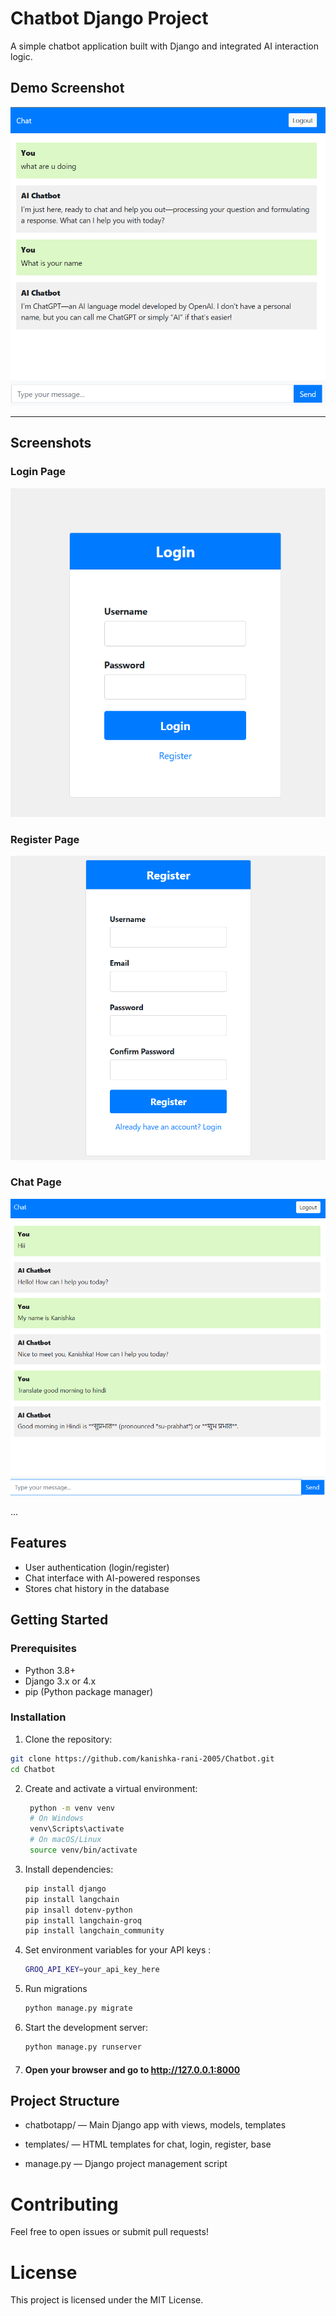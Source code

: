 # Chatbot Django Project

A simple chatbot application built with Django and integrated AI interaction logic.



## Demo Screenshot

![Chat Interface](Images/I1.png)

---

## Screenshots

### Login Page

![Login Page](Images/Login.png)

### Register Page

![Register Page](Images/Register.png)

### Chat Page

![Chat Page](Images/I2.png)

...


## Features

- User authentication (login/register)
- Chat interface with AI-powered responses
- Stores chat history in the database

## Getting Started

### Prerequisites

- Python 3.8+
- Django 3.x or 4.x
- pip (Python package manager)

### Installation

1. Clone the repository:

```bash
git clone https://github.com/kanishka-rani-2005/Chatbot.git
cd Chatbot

```

2. Create and activate a virtual environment:
   ```bash
    python -m venv venv
    # On Windows
    venv\Scripts\activate
    # On macOS/Linux
    source venv/bin/activate
    ```
3. Install dependencies:
   ```bash
   pip install django
   pip install langchain
   pip insall dotenv-python
   pip install langchain-groq
   pip install langchain_community
   ```
   
4. Set environment variables for your API keys :
   ```bash
   GROQ_API_KEY=your_api_key_here
   ```

5. Run migrations
   ```bash
   python manage.py migrate
   ```
6. Start the development server:
   ```bash
   python manage.py runserver
    ```
7. #### Open your browser and go to http://127.0.0.1:8000


## Project Structure

- chatbotapp/ — Main Django app with views, models, templates

- templates/ — HTML templates for chat, login, register, base

- manage.py — Django project management script

# Contributing

Feel free to open issues or submit pull requests!

# License

This project is licensed under the MIT License.
